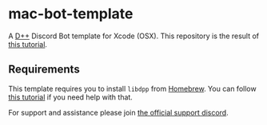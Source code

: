 # mac-bot-template

A [D++](https://github.com/brainboxdotcc/DPP) Discord Bot template for Xcode (OSX). This repository is the result of [this tutorial](https://dpp.dev/build-a-bot-xcode.html).

## Requirements

This template requires you to install `libdpp` from [Homebrew](https://brew.sh/). You can follow [this tutorial](https://dpp.dev/install-brew.html) if you need help with that.

For support and assistance please join [the official support discord](https://discord.gg/dpp).
